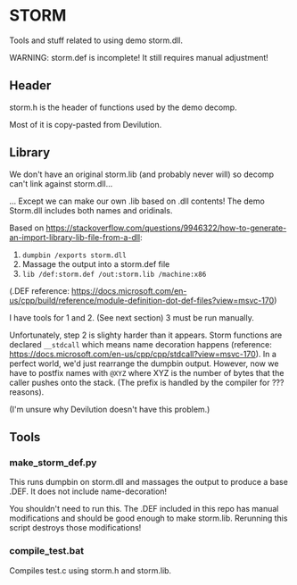 # STORM

Tools and stuff related to using demo storm.dll.

WARNING: storm.def is incomplete! It still requires manual adjustment!

## Header

storm.h is the header of functions used by the demo decomp.

Most of it is copy-pasted from Devilution.

## Library

We don't have an original storm.lib (and probably never will) so decomp can't
link against storm.dll...

... Except we can make our own .lib based on .dll contents! The demo Storm.dll
includes both names and oridinals.

Based on https://stackoverflow.com/questions/9946322/how-to-generate-an-import-library-lib-file-from-a-dll:

1. `dumpbin /exports storm.dll`
2. Massage the output into a storm.def file
3. `lib /def:storm.def /out:storm.lib /machine:x86`

(.DEF reference: https://docs.microsoft.com/en-us/cpp/build/reference/module-definition-dot-def-files?view=msvc-170)

I have tools for 1 and 2. (See next section) 3 must be run manually.

Unfortunately, step 2 is slighty harder than it appears. Storm functions are
declared `__stdcall` which means name decoration happens (reference:
https://docs.microsoft.com/en-us/cpp/cpp/stdcall?view=msvc-170). In a perfect
world, we'd just rearrange the dumpbin output. However, now we have to postfix
names with `@XYZ` where XYZ is the number of bytes that the caller pushes onto
the stack. (The prefix is handled by the compiler for ??? reasons).

(I'm unsure why Devilution doesn't have this problem.)

## Tools

### make_storm_def.py

This runs dumpbin on storm.dll and massages the output to produce a base .DEF.
It does not include name-decoration!

You shouldn't need to run this. The .DEF included in this repo has manual
modifications and should be good enough to make storm.lib. Rerunning this script
destroys those modifications!

### compile_test.bat

Compiles test.c using storm.h and storm.lib.
